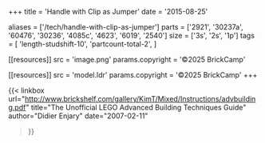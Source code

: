 +++
title = 'Handle with Clip as Jumper'
date  = '2015-08-25'

aliases = ['/tech/handle-with-clip-as-jumper']
parts = ['2921', '30237a', '60476', '30236', '4085c', '4623', '6019', '2540']
size  = ['3s', '2s', '1p']
tags  = [
  'length-studshift-10',
  'partcount-total-2',
]

[[resources]]
src              = 'image.png'
params.copyright = '©2025 BrickCamp'

[[resources]]
src              = 'model.ldr'
params.copyright = '©2025 BrickCamp'
+++

{{< linkbox
    url="http://www.brickshelf.com/gallery/KimT/Mixed/Instructions/advbuilding.pdf"
    title="The Unofficial LEGO Advanced Building Techniques Guide"
    author="Didier Enjary"
    date="2007-02-11"
>}}

